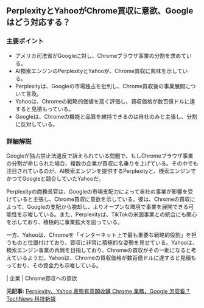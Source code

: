 ## PerplexityとYahooがChrome買収に意欲、Googleはどう対応する？

### 主要ポイント

* アメリカ司法省がGoogleに対し、Chromeブラウザ事業の分割を求めている。
* AI検索エンジンのPerplexityとYahooが、Chrome買収に興味を示している。
* Perplexityは、Googleの市場独占を批判し、Chrome買収後の事業展開について言及。
* Yahooは、Chromeの戦略的価値を高く評価し、買収価格が数百億ドルに達すると見積もっている。
* Googleは、Chromeの機能と品質を維持できるのは自社のみと主張し、分割に反対している。

### 詳細解説

Googleが独占禁止法違反で訴えられている問題で、もしChromeブラウザ事業の分割が命じられた場合、複数の企業が買収に名乗りを上げている。その中でも注目されているのが、AI検索エンジンを提供するPerplexityと、検索エンジンでかつてGoogleと競合していたYahooだ。

Perplexityの商務長官は、Googleの市場支配力によって自社の事業が影響を受けていると主張し、Chrome買収に意欲を示している。彼は、Chromeの買収によって、Googleの支配から脱却し、よりオープンな環境で事業を展開できる可能性を示唆している。また、Perplexityは、TikTokの米国事業との統合にも関心を示しており、積極的に事業拡大を図っている。

一方、Yahooは、Chromeを「インターネット上で最も重要な戦略的役割」を担うものと位置付けており、買収に非常に積極的な姿勢を見せている。Yahooは、検索エンジン事業の再興を目指しており、Chromeの買収がその一助になると考えているようだ。Yahooは、Chromeの買収価格が数百億ドルに達すると見積もっており、その資金力も示唆している。

| 企業 | Chrome買収への意欲 

**元記事:** [Perplexity、Yahoo 表態有意願收購 Chrome 業務，Google 怎麼看？ TechNews 科技新報](https://technews.tw/2025/04/26/perplexity-and-yahoo-wants-to-buy-chrome-if-google-has-to-sell-it/)